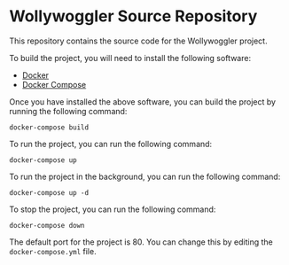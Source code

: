 # Wollywoggler Source Repository

This repository contains the source code for the Wollywoggler project.

To build the project, you will need to install the following software:

* [Docker](https://www.docker.com/)
* [Docker Compose](https://docs.docker.com/compose/)

Once you have installed the above software, you can build the project by running the following command:

    docker-compose build

To run the project, you can run the following command:

    docker-compose up

To run the project in the background, you can run the following command:

    docker-compose up -d

To stop the project, you can run the following command:

    docker-compose down

The default port for the project is 80. You can change this by editing the `docker-compose.yml` file.